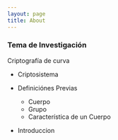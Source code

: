 ```yaml
---
layout: page
title: About
---
```


### Tema de Investigación

Criptografía de curva

* Criptosistema

* Definiciónes Previas
  - Cuerpo
  - Grupo
  - Característica de un Cuerpo

* Introduccion
